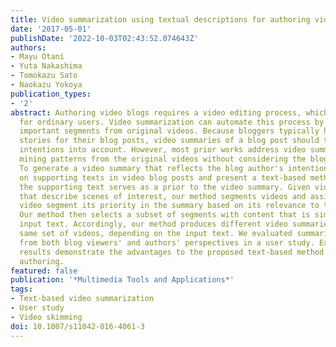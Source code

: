 ```yaml
---
title: Video summarization using textual descriptions for authoring video blogs
date: '2017-05-01'
publishDate: '2022-10-03T02:43:52.074643Z'
authors:
- Mayu Otani
- Yuta Nakashima
- Tomokazu Sato
- Naokazu Yokoya
publication_types:
- '2'
abstract: Authoring video blogs requires a video editing process, which is cumbersome
  for ordinary users. Video summarization can automate this process by extracting
  important segments from original videos. Because bloggers typically have certain
  stories for their blog posts, video summaries of a blog post should take the author's
  intentions into account. However, most prior works address video summarization by
  mining patterns from the original videos without considering the blog author's intentions.
  To generate a video summary that reflects the blog author's intention, we focus
  on supporting texts in video blog posts and present a text-based method, in which
  the supporting text serves as a prior to the video summary. Given video and text
  that describe scenes of interest, our method segments videos and assigns to each
  video segment its priority in the summary based on its relevance to the input text.
  Our method then selects a subset of segments with content that is similar to the
  input text. Accordingly, our method produces different video summaries from the
  same set of videos, depending on the input text. We evaluated summaries generated
  from both blog viewers' and authors' perspectives in a user study. Experimental
  results demonstrate the advantages to the proposed text-based method for video blog
  authoring.
featured: false
publication: '*Multimedia Tools and Applications*'
tags:
- Text-based video summarization
- User study
- Video skimming
doi: 10.1007/s11042-016-4061-3
---
```


